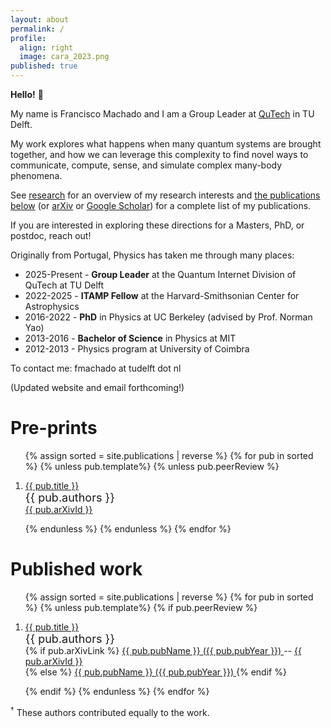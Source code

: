 ```yaml
---
layout: about
permalink: /
profile:
  align: right
  image: cara_2023.png
published: true
---
```


**Hello!** 👋 

My name is Francisco Machado and I am a Group Leader at <a href="http://www.qutech.nl">QuTech</a> in TU Delft.

My work explores what happens when many quantum systems are brought together, and how we can leverage this complexity to find novel ways to communicate, compute, sense, and simulate complex many-body phenomena.

See [research](research) for an overview of my research interests and [the publications below](publications) (or <a href="http://arxiv.org/a/machado_f_1">arXiv</a> or <a href="https://scholar.google.com/citations?user=P4aFRlUAAAAJ&hl=en">Google Scholar</a>) for a complete list of my publications.

If you are interested in exploring these directions for a Masters, PhD, or postdoc, reach out!

Originally from Portugal, Physics has taken me through many places:
- 2025-Present - **Group Leader** at the Quantum Internet Division of QuTech at TU Delft
- 2022-2025 - **ITAMP Fellow** at the Harvard-Smithsonian Center for Astrophysics
- 2016-2022 - **PhD** in Physics at UC Berkeley (advised by Prof. Norman Yao)
- 2013-2016 - **Bachelor of Science** in Physics at MIT
- 2012-2013 - Physics program at University of Coimbra

To contact me: fmachado at tudelft dot nl

(Updated website and email forthcoming!)


# Pre-prints
<ol>
{% assign sorted = site.publications | reverse %}
{% for pub in sorted %}
  {% unless pub.template%}
  {% unless pub.peerReview %}
  <li>
  <p> 
      <a href="{{ pub.url  }}">  {{ pub.title }} 
      </a> <br> 
      <span style="font-size:18px"> {{ pub.authors }} </span> <br> 
      <a href="{{ pub.arXivLink}}"> {{ pub.arXivId }} </a>
      
  </p>
  </li>
  {% endunless %}
  {% endunless %}
{% endfor %}
</ol>

# Published work

<ol>
{% assign sorted = site.publications | reverse %}
{% for pub in sorted %}
  {% unless pub.template%}
  {% if pub.peerReview %}
  <li>
  <p>
      <a href="{{ pub.url  }}">  {{ pub.title }} 
      </a> <br> 
      <span style="font-size:18px"> {{ pub.authors }} </span> <br>
      {% if pub.arXivLink %}
      	 <a href="{{ pub.pubLink}}"> {{ pub.pubName }} ({{ pub.pubYear }}) </a>  -- <a href="{{ pub.arXivLink}}"> {{ pub.arXivId }} </a> <br>
	 {% else %}
	 <a href="{{ pub.pubLink}}"> {{ pub.pubName }} ({{ pub.pubYear }}) </a>
	 {% endif %}
  </p>
  </li>
  {% endif %}
   {% endunless %}
{% endfor %}
</ol>

<sup>&dagger;</sup> These authors contributed equally to the work. 
